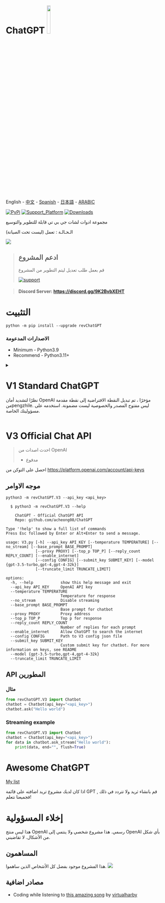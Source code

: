 # ChatGPT <img src="https://github.com/acheong08/ChatGPT/blob/main/logo.png?raw=true" width="15%"></img>

English - [中文](./README_zh.md) - [Spanish](./README_sp.md) -  [日本語](./README_ja.md) -  [ARABIC](./README_ar.md) 

[![PyPi](https://img.shields.io/pypi/v/revChatGPT.svg)](https://pypi.python.org/pypi/revChatGPT)
[![Support_Platform](https://img.shields.io/pypi/pyversions/revChatGPT)](https://pypi.python.org/pypi/revChatGPT)
[![Downloads](https://static.pepy.tech/badge/revchatgpt)](https://pypi.python.org/pypi/revChatGPT)

مجموعة ادوات لشات جي بي تي قابلة للتطوير والتوسيع

الـحـالـة : تعمل (ليست تحت الصيانة) 

[![](https://github.com/acheong08/ChatGPT/blob/main/docs/view.gif?raw=true)](https://pypi.python.org/pypi/revChatGPT)

> ## ادعم المشروع
>
> قم بعمل طلب تعديل ليتم التطوير من المشروع
>
> [![support](https://ko-fi.com/img/githubbutton_sm.svg)](https://www.youtube.com/watch?v=dQw4w9WgXcQ)

> #### Discord Server: https://discord.gg/9K2BvbXEHT

# التثبيت

```
python -m pip install --upgrade revChatGPT
```

### الاصدارات المدعومة

- Minimum - Python3.9
- Recommend - Python3.11+

<details>

  <summary>

# V1 Standard ChatGPT

نظرًا لتشديد أمان OpenAI مؤخرًا ، تم تبديل النقطة الافتراضية إلى نقطة مقدمة منpengzhile.  ليس مفتوح المصدر والخصوصية ليست مضمونة. استخدمه على مسؤوليتك الخاصة.

</summary>

## حدود الاستخدام
- Proxy server: 5 requests / 10 seconds
- OpenAI: 50 requests / hour for each account

## الإعدادات

1.سجل حساب على [OpenAI's ChatGPT](https://chat.openai.com/)
2. قم بتذكر الايميل والباسوورد الخاص بك

### طريقة المصادقة: (اختر 1)

#### - Email/Password

> _معطل للمستخدمين المجانيين
> لا يدعم التسجيل مع قوقل-مايكروسوفت.
```json
{
  "email": "email",
  "password": "your password"
}
```

#### - Access token

> Please this!
https://chat.openai.com/api/auth/session

```json
{
  "access_token": "<access_token>"
}
```

#### - اعدادات اختيارية

```json
{
  "conversation_id": "UUID...",
  "parent_id": "UUID...",
  "proxy": "...",
  "paid": false,
  "collect_analytics": true,
  "model": "gpt-4"
}
```

التحليلات معطلة تلقائياً , استخدم `collect_analytics` to `true` to enable it. لتشغيلها 
3. احفظه على صيغة `$HOME/.config/revChatGPT/config.json`
  4. اذا كنت من مستخدمين الوندوز , يجد عليك انشاء متغير باسم `HOME` وقم بتعيينه على ملف التعريف الرئيسي الخاص بك حتى يتمكن البرنامج النصي من تحديد موقع ملف config.json.
 

## الاستخدام

### موجه الاوامر

`python3 -m revChatGPT.V1`

```
        ChatGPT - A command-line interface to OpenAI's ChatGPT (https://chat.openai.com/chat)
        Repo: github.com/acheong08/ChatGPT
Type '!help' to show a full list of commands
Logging in...
You:
(Press Esc followed by Enter to finish)
```

The command line interface supports multi-line inputs and allows navigation using arrow keys. Besides, you can also edit history inputs by arrow keys when the prompt is empty. It also completes your input if it finds matched previous prompts. To finish input, press `Esc` and then `Enter` as solely `Enter` itself is used for creating new line in multi-line mode.

اضبط المتغير  "NO_COLOR" على "true" لتعطيل إخراج اللون. 

### المطورين API

#### مثال بسيط (streamed):

```python
from revChatGPT.V1 import Chatbot
chatbot = Chatbot(config={
  "access_token": "<your access_token>"
})
print("Chatbot: ")
prev_text = ""
for data in chatbot.ask(
    "Hello world",
):
    message = data["message"][len(prev_text) :]
    print(message, end="", flush=True)
    prev_text = data["message"]
print()
```

#### Basic example (single result):

```python
from revChatGPT.V1 import Chatbot
chatbot = Chatbot(config={
  "access_token": "<your access_token>"
})
prompt = "how many beaches does portugal have?"
response = ""
for data in chatbot.ask(
  prompt
):
    response = data["message"]
print(response)
```

#### All API methods

Refer to the [wiki](https://github.com/acheong08/ChatGPT/wiki/) for advanced developer usage.

</details>

<summary>

# V3 Official Chat API

> احدث اصدات من OpenAI
>
> - مدفوع

</summary>

احصل على التوكن من https://platform.openai.com/account/api-keys

## موجه الاوامر

`python3 -m revChatGPT.V3 --api_key <api_key>`

```
  $ python3 -m revChatGPT.V3 --help

    ChatGPT - Official ChatGPT API
    Repo: github.com/acheong08/ChatGPT

Type '!help' to show a full list of commands
Press Esc followed by Enter or Alt+Enter to send a message.

usage: V3.py [-h] --api_key API_KEY [--temperature TEMPERATURE] [--no_stream] [--base_prompt BASE_PROMPT]
             [--proxy PROXY] [--top_p TOP_P] [--reply_count REPLY_COUNT] [--enable_internet]
             [--config CONFIG] [--submit_key SUBMIT_KEY] [--model {gpt-3.5-turbo,gpt-4,gpt-4-32k}]
             [--truncate_limit TRUNCATE_LIMIT]

options:
  -h, --help            show this help message and exit
  --api_key API_KEY     OpenAI API key
  --temperature TEMPERATURE
                        Temperature for response
  --no_stream           Disable streaming
  --base_prompt BASE_PROMPT
                        Base prompt for chatbot
  --proxy PROXY         Proxy address
  --top_p TOP_P         Top p for response
  --reply_count REPLY_COUNT
                        Number of replies for each prompt
  --enable_internet     Allow ChatGPT to search the internet
  --config CONFIG       Path to V3 config json file
  --submit_key SUBMIT_KEY
                        Custom submit key for chatbot. For more information on keys, see README
  --model {gpt-3.5-turbo,gpt-4,gpt-4-32k}
  --truncate_limit TRUNCATE_LIMIT
```

## API المطورين

### مثال 

```python
from revChatGPT.V3 import Chatbot
chatbot = Chatbot(api_key="<api_key>")
chatbot.ask("Hello world")
```

### Streaming example

```python
from revChatGPT.V3 import Chatbot
chatbot = Chatbot(api_key="<api_key>")
for data in chatbot.ask_stream("Hello world"):
    print(data, end="", flush=True)
```

</details>

# Awesome ChatGPT

[My list](https://github.com/stars/acheong08/lists/awesome-chatgpt)

اذا كان لديك مشروع تريد اضافته على قائمة GPT قم بانشاء ثريد ولا تتردد في ذلك , فجميعنا نتعلم!

# إخلاء المسؤولية


هذا ليس منتج OpenAI رسمي. هذا مشروع شخصي ولا ينتمي إلى OpenAI بأي شكل من الأشكال. لا تقاضيني.


## المساهمون

هذا المشروع موجود بفضل كل الأشخاص الذين ساهموا.
<a href="https://github.com/acheong08/ChatGPT/graphs/contributors">
<img src="https://contrib.rocks/image?repo=acheong08/ChatGPT" />
</a>

## مصادر اضافية

- Coding while listening to [this amazing song](https://www.youtube.com/watch?v=VaMR_xDhsGg) by [virtualharby](https://www.youtube.com/@virtualharby)
